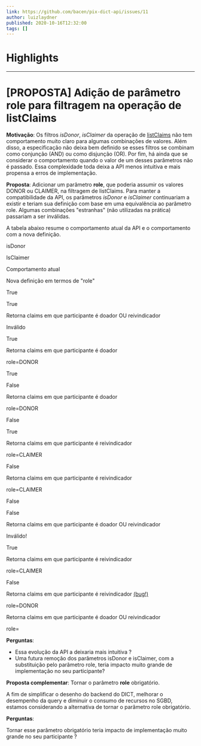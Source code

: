 ```yaml
---
link: https://github.com/bacen/pix-dict-api/issues/11
author: luizlaydner
published: 2020-10-16T12:32:00
tags: []
---
```

# Highlights


---
# [PROPOSTA] Adição de parâmetro role para filtragem na operação de listClaims
**Motivação**: Os filtros _isDonor_, _isClaimer_ da operação de [listClaims](https://www.bcb.gov.br/content/estabilidadefinanceira/pix/API_do_DICT-v1.0.html#operation/listClaims) não tem comportamento muito claro para algumas combinações de valores. Além disso, a especificação não deixa bem definido se esses filtros se combinam como conjunção (AND) ou como disjunção (OR). Por fim, há ainda que se considerar o comportamento quando o valor de um desses parâmetros não é passado. Essa complexidade toda deixa a API menos intuitiva e mais propensa a erros de implementação.

**Proposta**: Adicionar um parâmetro **role**, que poderia assumir os valores DONOR ou CLAIMER, na filtragem de listClaims. Para manter a compatibilidade da API, os parâmetros _isDonor_ e _isClaimer_ continuariam a existir e teriam sua definição com base em uma equivalência ao parâmetro role. Algumas combinações "estranhas" (não utilizadas na prática) passariam a ser inválidas.

A tabela abaixo resume o comportamento atual da API e o comportamento com a nova definição.

isDonor

IsClaimer

Comportamento atual

Nova definição em termos de "role"

True

True

Retorna claims em que participante é doador OU reivindicador

Inválido

True

Retorna claims em que participante é doador

role=DONOR

True

False

Retorna claims em que participante é doador

role=DONOR

False

True

Retorna claims em que participante é reivindicador

role=CLAIMER

False

Retorna claims em que participante é reivindicador

role=CLAIMER

False

False

Retorna claims em que participante é doador OU reivindicador

Inválido!

True

Retorna claims em que participante é reivindicador

role=CLAIMER

False

Retorna claims em que participante é reivindicador [(bug!)](https://github.com/bacen/pix-perguntas-e-respostas/issues/306)

role=DONOR

Retorna claims em que participante é doador OU reivindicador

role=

**Perguntas**:

-   Essa evolução da API a deixaria mais intuitiva ?
-   Uma futura remoção dos parâmetros isDonor e isClaimer, com a substituição pelo parâmetro role, teria impacto muito grande de implementação no seu participante?

**Proposta complementar**: Tornar o parâmetro **role** obrigatório.

A fim de simplificar o desenho do backend do DICT, melhorar o desempenho da query e diminuir o consumo de recursos no SGBD, estamos considerando a alternativa de tornar o parâmetro role obrigatório.

**Perguntas**:

Tornar esse parâmetro obrigatório teria impacto de implementação muito grande no seu participante ?